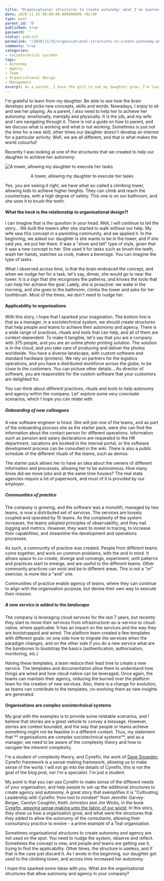 ```yaml
---
title: "Organisational structures to create autonomy: what I've learned from my daughter"
date: 2020-11-25 00:00:00.000000000 +02:00
type: post
parent_id: '0'
published: true
password: ''
status: publish
permalink: "/2020/11/25/organisational-structures-to-create-autonomy-what-i-ve-learned-from-my-daughter/"
comments: true
categories:
- Sociotechnical systems
tags:
- Autonomy
- Agency
- Team
- Organisational design
- Management
excerpt: As a parent, I have the gift to see my daughter grow. I'm learning every single day, and I've some learnings that apply to organisations, allowing people and teams to be autonomous
---
```


I'm grateful to learn from my daughter. Be able to see how the brain develops and picks new concepts, skills and words. Nowadays, I enjoy to sit and see her playing. As a parent, I also need to help her to achieve her autonomy: emotionally, mentally and physically. It is the job, and my wife and I are navigating through it. There is not a guide on how to parent, and we discuss what is working and what is not working. Sometimes is just not the time for a new skill, other times our daughter doesn't develop an interest for a particular activity. Well, we are all different, and that is what makes the world colourful!

Recently I was looking at one of the structures that we created to help our daughter to achieve her autonomy:

![A tower, allowing my daughter to execute her tasks](/images/assets/2020-11-25-organisational-structures-to-create-autonomy-what-i-ve-learned-from-my-daughter.jpg)

<center>A tower, allowing my daughter to execute her tasks</center>



Yes, you are seeing it right, we have what so-called a climbing tower, allowing kids to achieve higher heights. They can climb and reach the countertops, with a high degree of safety. This one is on our bathroom, and she uses it to brush the teeth.

#### What the heck is the relationship to organisational design?!
I can imagine that is the question in your head. Well, I will continue to tell the story... We built the towers after she started to walk without our help. My wife saw this concept in a parenting community, and we applied it. In the beginning, we asked our daughter is she wants to be in the tower, and if she said yes, we put her there. It was a "show and tell" type of style, given that it was a new concept to her. She used it for tasks such as brush the teeth, wash her hands, watches us cook, makes a beverage. You can imagine the type of tasks.

What I observed across time, is that the brain embraced the concept, and when we nudge her for a task, let's say, dinner, she would go to near the tower. It is a sign that she recognises the patterns, and knows the tools that can help her achieve the goal. Lately, she is proactive: we wake in the morning, and she goes to the bathroom, climbs the tower and asks for her toothbrush. Most of the times, we don't need to nudge her.

#### Applicability to organisations
With this story, I hope that I sparked your imagination. The bottom line is that as a manager, in a sociotechnical system, we should create structures that help people and teams to achieve their autonomy and agency. There is a wide range of practices, rituals and tools that can help, and all of them are context-dependent. To make it tangible, let's say that you are a company with 375 people, and you are an online photo printing solution. The solution is in the cloud, and you take care of producing and deliver the photos worldwide. You have a diverse landscape, with custom software and standard hardware (printers). We rely on partners for the logistics operations, and you have a distributed workforce across the globe, to be close to the customers. You can picture other details... As director of software, you are responsible for the custom software that your customers are delighted for. 

You can think about different practices, rituals and tools to help autonomy and agency within the company. Let' explore some very concreate scenarios, which I hope you can relate with.

##### Onboarding of new colleagues
A new software engineer is hired. She will join one of the teams, and as part of the onboarding process she as the starter pack, were she can find the information about the contact person for different operations. Information such as pension and salary declarations are requested to the HR department, vacations are booked in the internal portal, or the software development process can be consulted in the wiki. There is also a public schedule of the different rituals of the teams, such as demos. 

The starter pack allows her to have an idea about the owners of different information and processes, allowing her to be autonomous. How many times did we move jobs and at the same time houses? The real state agencies require a lot of paperwork, and most of it is provided by our employer. 

##### Communities of practice
The company is growing, and the software was a monolith, managed by two teams, is now a distributed set of services. The services are loosely coupled and operated by 15 teams. As the complexity of the system increases, the teams adopted principles of observability, and they nail logging and metrics. However, they want to invest in tracing, to increase their capabilities, and streamline the development and operations processes.

As such, a community of practice was created. People from different teams come together, and work on common problems, with the end in mind. It allows space to co-create, diverge and converge, experiment, until patterns and practices start to emerge, and are useful to the different teams. Other community practices can exist and be in different areas. This is not a "or" exercise, is more like a "and" one.

Communities of practice enable agency of teams, where they can continue to align with the organisation purpose, but devise their own way to execute their mission.

##### A new service is added to the landscape
The company is leveraging cloud services for the last 7 years, but recently they start to move their services from infrastructure-as-a-service to cloud-native, where applicable. It has an impact on the services and the way they are bootstrapped and wired. The platform team created a few templates with different goals: on one side how to migrate the services when the paradigm changes, and on the other side if you do a new service what are the barebones to bootstrap the basics (authentication, authorisation, monitoring, etc.)

Having these templates, a team reduce their lead time to create a new service. The templates and documentation allow them to understand how things are wired and how cloud-native can be leveraged. Once again, the teams can maintain their agency, reducing the burned over the platform team for the creation of new services. Also, there is a change for evolution, as teams can contribute to the templates, co-evolving them as new insights are generated.

#### Organisations are complex sociotechnical systems
My goal with the examples is to provide some relatable scenarios, and I believe that stories are a great vehicle to convey a message. However, stories are context bounded, and the way that people or teams achieve something might not be feasible in a different context. Thus, my statement that ** organisations are complex sociotechnical systems**, and as a manager, we need to be aware of the complexity theory and how to navigate the inherent complexity.

I'm a student of complexity theory, and Cynefin, the work of [Dave Snowden](https://twitter.com/snowded). Cynefin framework is a sense-making framework, allowing us to make sense of the world. I will not go into the details of Cynefin, this is not the goal of the blog post, nor I'm a specialist. I'm just a student.

My point is that you can use Cynefin to make sense of the different needs of your organisation, and help people to set-up the additional structures to create agency and autonomy. A great story that exemplifies it is "Cultivating Leadership with Cynefin: from tool to mindset" from Jennifer Garvey-Berger, Carolyn Coughlin, Keith Johnston and Jim Wicks, in the book [Cynefin, weaving sense-making unto the fabric of our world](https://www.cognitive-edge.com/cynefin-weaving-sense-making-into-the-fabric-of-our-world/). In this story, they show us how a organisation grow, and what were the structures that they added to allow the autonomy of the consultants, allowing their consultancy practice to evolve - a prime example of a Teal organisation.


Sometimes organisational structures to create autonomy and agency are not used on the spot. You need to nudge the system, observe and reflect. Sometimes the concept is new, and people and teams are getting use it, trying to find the applicability. Other times, the structure is useless, and if that is the case just discard it. As I wrote in the beginning, our daughter got used to the climbing tower, and across time increased her autonomy.

I hope this sparked some ideas with you. What are the organisational structures that allow autonomy and agency in your company?